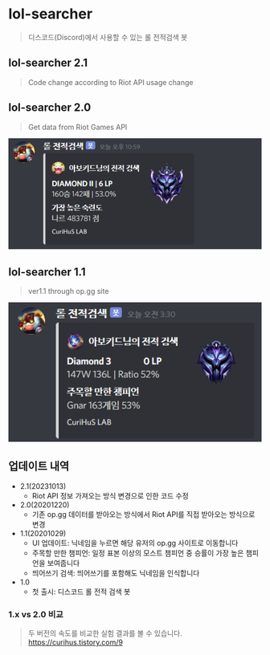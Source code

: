# lol-searcher
> 디스코드(Discord)에서 사용할 수 있는 롤 전적검색 봇

## lol-searcher 2.1
> Code change according to Riot API usage change

## lol-searcher 2.0
> Get data from Riot Games API
<img src="/image/2.png" alt="Data" style="width: 700px;"/>

## lol-searcher 1.1
> ver1.1 through op.gg site
<img src="/image/1.PNG" alt ="Data" style="width: 700px;"/>



## 업데이트 내역

* 2.1(20231013)
    * Riot API 정보 가져오는 방식 변경으로 인한 코드 수정
* 2.0(20201220)
    * 기존 op.gg 데이터를 받아오는 방식에서 Riot API를 직접 받아오는 방식으로 변경
* 1.1(20201029)
    * UI 업데이트: 닉네임을 누르면 해당 유저의 op.gg 사이트로 이동합니다
    * 주목할 만한 챔피언: 일정 표본 이상의 모스트 챔피언 중 승률이 가장 높은 챔피언을 보여줍니다
    * 띄어쓰기 검색: 띄어쓰기를 포함해도 닉네임을 인식합니다
* 1.0
    * 첫 출시: 디스코드 롤 전적 검색 봇

### 1.x vs 2.0 비교 
> 두 버전의 속도를 비교한 실험 결과를 볼 수 있습니다.
https://curihus.tistory.com/9
